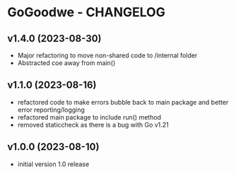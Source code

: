 # GoGoodwe - CHANGELOG

## v1.4.0 (2023-08-30)

- Major refactoring to move non-shared code to /internal folder
- Abstracted coe away from main()

## v1.1.0 (2023-08-16)

- refactored code to make errors bubble back to main package and better error reporting/logging
- refactored main package to include run() method
- removed staticcheck as there is a bug with Go v1.21

## v1.0.0 (2023-08-10)

- initial version 1.0 release
